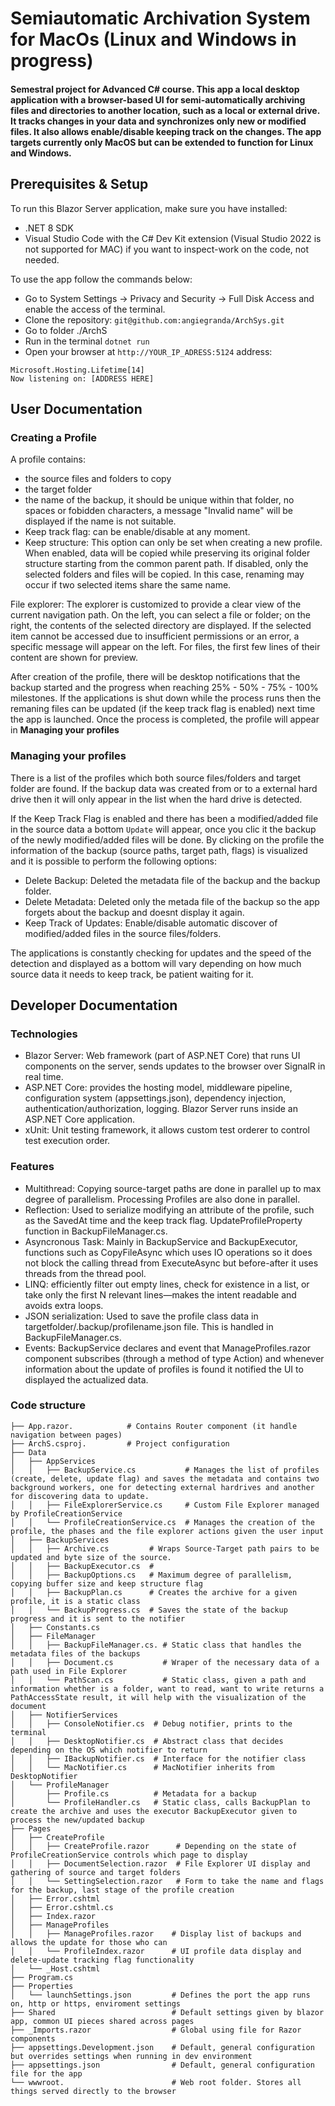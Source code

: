 # Semiautomatic Archivation System for MacOs (Linux and Windows in progress)

#### Semestral project for Advanced C# course. This app a local desktop application with a browser-based UI for semi-automatically archiving files and directories to another location, such as a local or external drive. It tracks changes in your data and synchronizes only new or modified files. It also allows enable/disable keeping track on the changes. The app targets currently only MacOS but can be extended to function for Linux and Windows.

## Prerequisites & Setup

To run this Blazor Server application, make sure you have installed:  
- .NET 8 SDK 
- Visual Studio Code with the C# Dev Kit extension (Visual Studio 2022 is not supported for MAC) if you want to inspect-work on the code, not needed.  

To use the app follow the commands below:  
- Go to System Settings -> Privacy and Security -> Full Disk Access and enable the access of the terminal.
- Clone the repository: `git@github.com:angiegranda/ArchSys.git`
- Go to folder ./ArchS 
- Run in the terminal `dotnet run`
- Open your browser at `http://YOUR_IP_ADRESS:5124` address:
```
Microsoft.Hosting.Lifetime[14] 
Now listening on: [ADDRESS HERE]
```

## User Documentation

### Creating a Profile

A profile contains: 
- the source files and folders to copy 
- the target folder 
- the name of the backup, it should be unique within that folder, no spaces or fobidden characters, a message "Invalid name" will be displayed if the name is not suitable.  
- Keep track flag: can be enable/disable at any moment.  
- Keep structure: This option can only be set when creating a new profile. When enabled, data will be copied while preserving its original folder structure starting from the common parent path. If disabled, only the selected folders and files will be copied. In this case, renaming may occur if two selected items share the same name.

File explorer: The explorer is customized to provide a clear view of the current navigation path. On the left, you can select a file or folder; on the right, the contents of the selected directory are displayed. If the selected item cannot be accessed due to insufficient permissions or an error, a specific message will appear on the left. For files, the first few lines of their content are shown for preview.

After creation of the profile, there will be desktop notifications that the backup started and the progress when reaching 25% - 50% - 75% - 100% milestones. If the applications is shut down while the process runs then the remaning files can be updated (if the keep track flag is enabled) next time the app is launched. Once the process is completed, the profile will appear in **Managing your profiles**

### Managing your profiles 

There is a list of the profiles which both source files/folders and target folder are found. If the backup data was created from or to a external hard drive then it will only appear in the list when the hard drive is detected. 

If the Keep Track Flag is enabled and there has been a modified/added file in the source data a bottom `Update` will appear, once you clic it the backup of the newly modified/added files will be done. By clicking on the profile the information of the backup (source paths, target path, flags) is visualized and it is possible to perform the following options:   
-   Delete Backup:  Deleted the metadata file of the backup and the backup folder.
-   Delete Metadata: Deleted only the metada file of the backup so the app forgets about the backup and doesnt display it again.
-   Keep Track of Updates: Enable/disable automatic discover of modified/added files in the source files/folders.

The applications is constantly checking for updates and the speed of the detection and displayed as a bottom will vary depending on how much source data it needs to keep track, be patient waiting for it. 

## Developer Documentation 

### Technologies

-   Blazor Server: Web framework (part of ASP.NET Core) that runs UI components on the server, sends updates to the browser over SignalR in real time.  
-   ASP.NET Core: provides the hosting model, middleware pipeline, configuration system (appsettings.json), dependency injection, authentication/authorization, logging. Blazor Server runs inside an ASP.NET Core application.
-   xUnit: Unit testing framework, it allows custom test orderer to control test execution order.

### Features

- Multithread: Copying source-target paths are done in parallel up to max degree of parallelism. Processing Profiles are also done in parallel.   
- Reflection: Used to serialize modifying an attribute of the profile, such as the SavedAt time and the keep track flag.
UpdateProfileProperty function in BackupFileManager.cs. 
- Asyncronous Task: Mainly in BackupService and BackupExecutor, functions such as CopyFileAsync which uses IO operations 
so it does not block the calling thread from ExecuteAsync but before-after it uses threads from the thread pool.   
- LINQ: efficiently filter out empty lines, check for existence in a list, or take only the first N relevant lines—makes the intent readable and avoids extra loops.
- JSON serialization: Used to save the profile class data in targetfolder/.backup/profilename.json file. This is handled in BackupFileManager.cs. 
- Events: BackupService declares and event that ManageProfiles.razor component subscribes (through a method of type Action) and whenever information about the update of profiles is found it notified the UI to displayed the actualized data.   

### Code structure
```
├── App.razor.            # Contains Router component (it handle navigation between pages)
├── ArchS.csproj.         # Project configuration
├── Data
│   ├── AppServices
│   │   ├── BackupService.cs           # Manages the list of profiles (create, delete, update flag) and saves the metadata and contains two background workers, one for detecting external hardrives and another for discovering data to update.
│   │   ├── FileExplorerService.cs     # Custom File Explorer managed by ProfileCreationService 
│   │   └── ProfileCreationService.cs  # Manages the creation of the profile, the phases and the file explorer actions given the user input
│   ├── BackupServices         
│   │   ├── Archive.cs         # Wraps Source-Target path pairs to be updated and byte size of the source.
│   │   ├── BackupExecutor.cs  # 
│   │   ├── BackupOptions.cs   # Maximum degree of parallelism, copying buffer size and keep structure flag
│   │   ├── BackupPlan.cs      # Creates the archive for a given profile, it is a static class
│   │   └── BackupProgress.cs  # Saves the state of the backup progress and it is sent to the notifier
│   ├── Constants.cs              
│   ├── FileManager 
│   │   ├── BackupFileManager.cs. # Static class that handles the metadata files of the backups
│   │   ├── Document.cs           # Wraper of the necessary data of a path used in File Explorer
│   │   └── PathScan.cs           # Static class, given a path and information whether is a folder, want to read, want to write returns a PathAccessState result, it will help with the visualization of the document
│   ├── NotifierServices
│   │   ├── ConsoleNotifier.cs  # Debug notifier, prints to the terminal 
│   │   ├── DesktopNotifier.cs  # Abstract class that decides depending on the OS which notifier to return
│   │   ├── IBackupNotifier.cs  # Interface for the notifier class
│   │   └── MacNotifier.cs      # MacNotifier inherits from DesktopNotifier
│   └── ProfileManager
│       ├── Profile.cs          # Metadata for a backup 
│       └── ProfileHandler.cs   # Static class, calls BackupPlan to create the archive and uses the executor BackupExecutor given to process the new/updated backup 
├── Pages
│   ├── CreateProfile
│   │   ├── CreateProfile.razor      # Depending on the state of ProfileCreationService controls which page to display
│   │   ├── DocumentSelection.razor  # File Explorer UI display and gathering of source and target folders
│   │   └── SettingSelection.razor   # Form to take the name and flags for the backup, last stage of the profile creation
│   ├── Error.cshtml   
│   ├── Error.cshtml.cs
│   ├── Index.razor
│   ├── ManageProfiles
│   │   ├── ManageProfiles.razor    # Display list of backups and allows the update for those who can 
│   │   └── ProfileIndex.razor      # UI profile data display and delete-update tracking flag functionality
│   └── _Host.cshtml
├── Program.cs
├── Properties
│   └── launchSettings.json         # Defines the port the app runs on, http or https, enviroment settings
├── Shared                          # Default settings given by blazor app, common UI pieces shared across pages
├── _Imports.razor                  # Global using file for Razor components
├── appsettings.Development.json    # Default, general configuration but overrides settings when running in dev environment
├── appsettings.json                # Default, general configuration file for the app
└── wwwroot.                        # Web root folder. Stores all things served directly to the browser
```

